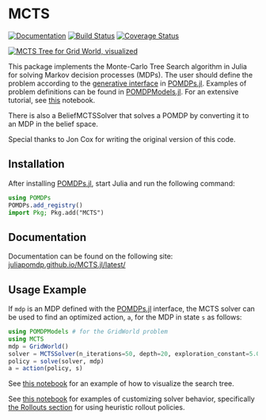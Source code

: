 # MCTS

[![Documentation](https://img.shields.io/badge/docs-latest-blue.svg)](https://juliapomdp.github.io/MCTS.jl/latest)
[![Build Status](https://travis-ci.org/JuliaPOMDP/MCTS.jl.svg?branch=master)](https://travis-ci.org/JuliaPOMDP/MCTS.jl)
[![Coverage Status](https://coveralls.io/repos/github/JuliaPOMDP/MCTS.jl/badge.svg?branch=master)](https://coveralls.io/github/JuliaPOMDP/MCTS.jl?branch=master)

[![MCTS Tree for Grid World, visualized](https://github.com/JuliaPOMDP/MCTS.jl/raw/master/img/tree.png)](https://nbviewer.jupyter.org/github/JuliaPOMDP/MCTS.jl/blob/master/notebooks/Test_Visualization.ipynb)

This package implements the Monte-Carlo Tree Search algorithm in Julia for solving Markov decision processes (MDPs).
The user should define the problem according to the [generative interface](http://juliapomdp.github.io/POMDPs.jl/latest/generative) in [POMDPs.jl](https://github.com/JuliaPOMDP/POMDPs.jl). Examples of problem definitions can be found in [POMDPModels.jl](https://github.com/JuliaPOMDP/POMDPModels.jl). For an extensive tutorial, see [this](http://nbviewer.ipython.org/JuliaPOMDP/POMDPs.jl/blob/master/examples/GridWorld.ipynb) notebook.

There is also a BeliefMCTSSolver that solves a POMDP by converting it to an MDP in the belief space.

Special thanks to Jon Cox for writing the original version of this code.

## Installation

After installing [POMDPs.jl](https://github.com/JuliaPOMDP/POMDPs.jl), start Julia and run the following command:

```julia
using POMDPs
POMDPs.add_registry()
import Pkg; Pkg.add("MCTS")
```

## Documentation

Documentation can be found on the following site: [juliapomdp.github.io/MCTS.jl/latest/](http://juliapomdp.github.io/MCTS.jl/latest/)

## Usage Example

If `mdp` is an MDP defined with the [POMDPs.jl](https://github.com/sisl/POMDPs.jl) interface, the MCTS solver can be used to find an optimized action, `a`, for the MDP in state `s` as follows:

```julia
using POMDPModels # for the GridWorld problem
using MCTS
mdp = GridWorld()
solver = MCTSSolver(n_iterations=50, depth=20, exploration_constant=5.0)
policy = solve(solver, mdp)
a = action(policy, s)
```

See [this notebook](https://nbviewer.jupyter.org/github/JuliaPOMDP/MCTS.jl/blob/master/notebooks/Test_Visualization.ipynb) for an example of how to visualize the search tree.

See [this notebook](https://github.com/JuliaPOMDP/MCTS.jl/blob/master/notebooks/Domain_Knowledge_Example.ipynb) for examples of customizing solver behavior, specifically [the Rollouts section](https://github.com/JuliaPOMDP/MCTS.jl/blob/master/notebooks/Domain_Knowledge_Example.ipynb#Rollouts) for using heuristic rollout policies.
